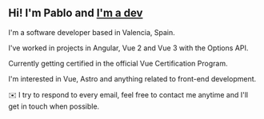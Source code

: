 ## Hi! I'm Pablo and [I'm a dev](http://pablo.is-a.dev)

I'm a software developer based in Valencia, Spain.

I've worked in projects in Angular, Vue 2 and Vue 3 with the Options API.

Currently getting certified in the official Vue Certification Program.

I'm interested in Vue, Astro and anything related to front-end development.

✉️ I try to respond to every email, feel free to contact me anytime and I'll get in touch when possible.
